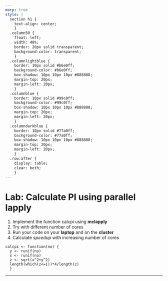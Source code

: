 ```yaml
---
marp: true
style: |
  section h1 {
    text-align: center;
    }
  .column50 {
    float: left;
    width: 48%;
    border: 20px solid transparent;
    background-color: transparent;
    }
  .columnlightblue {
    border: 10px solid #b6e0ff;
    background-color: #b6e0ff;
    box-shadow: 10px 10px 10px #888888;
    margin-top: 20px;
    margin-left: 20px;
    }
  .columnblue {
    border: 10px solid #99c0ff;
    background-color: #99c0ff;
    box-shadow: 10px 10px 10px #888888;
    margin-top: 20px;
    margin-left: 20px;
    }
  .columndarkblue {
    border: 10px solid #77a0ff;
    background-color: #77a0ff;
    box-shadow: 10px 10px 10px #888888;
    margin-top: 20px;
    margin-left: 20px;
    }
  .row:after {
    display: table;
    clear: both;
    }
---
```

# Lab: Calculate PI using parallel lapply

<row>
<div class="column50">

1. Implement the function calcpi using **mclapply**
2. Try with different number of cores
3. Run your code on your **laptop** and on the **cluster**
4. Calculate *speedup* with increasing number of cores 

</div>
<div class="column50">

```
calcpi <- function(no) {
  y <- runif(no)
  x <- runif(no)
  z <- sqrt(x^2+y^2)
  length(which(z<=1))*4/length(z)
  }
```

</div></row>

---
